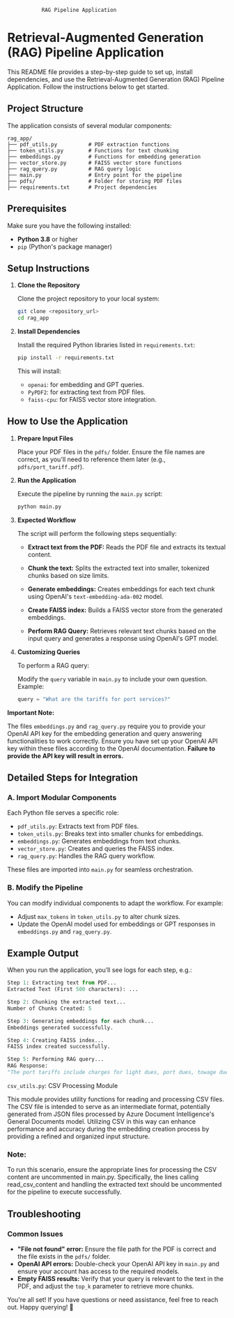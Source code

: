                RAG Pipeline Application
# Retrieval-Augmented Generation (RAG) Pipeline Application

This README file provides a step-by-step guide to set up, install dependencies, and use the Retrieval-Augmented Generation (RAG) Pipeline Application. Follow the instructions below to get started.

## Project Structure

The application consists of several modular components:
```
rag_app/
├── pdf_utils.py          # PDF extraction functions
├── token_utils.py        # Functions for text chunking
├── embeddings.py         # Functions for embedding generation
├── vector_store.py       # FAISS vector store functions
├── rag_query.py          # RAG query logic
├── main.py               # Entry point for the pipeline
├── pdfs/                 # Folder for storing PDF files
├── requirements.txt      # Project dependencies
```

## Prerequisites

Make sure you have the following installed:

* **Python 3.8** or higher
* `pip` (Python's package manager)

## Setup Instructions

1.  **Clone the Repository**

    Clone the project repository to your local system:

    ```bash
    git clone <repository_url>
    cd rag_app
    ```

2.  **Install Dependencies**

    Install the required Python libraries listed in `requirements.txt`:

    ```bash
    pip install -r requirements.txt
    ```

    This will install:

    * `openai`: for embedding and GPT queries.
    * `PyPDF2`: for extracting text from PDF files.
    * `faiss-cpu`: for FAISS vector store integration.

## How to Use the Application

1.  **Prepare Input Files**

    Place your PDF files in the `pdfs/` folder. Ensure the file names are correct, as you'll need to reference them later (e.g., `pdfs/port_tariff.pdf`).

2.  **Run the Application**

    Execute the pipeline by running the `main.py` script:

    ```bash
    python main.py
    ```

3.  **Expected Workflow**

    The script will perform the following steps sequentially:

    * **Extract text from the PDF:**
        Reads the PDF file and extracts its textual content.

    * **Chunk the text:**
        Splits the extracted text into smaller, tokenized chunks based on size limits.

    * **Generate embeddings:**
        Creates embeddings for each text chunk using OpenAI's `text-embedding-ada-002` model.

    * **Create FAISS index:**
        Builds a FAISS vector store from the generated embeddings.

    * **Perform RAG Query:**
        Retrieves relevant text chunks based on the input query and generates a response using OpenAI's GPT model.

4.  **Customizing Queries**

    To perform a RAG query:

    Modify the `query` variable in `main.py` to include your own question. Example:

    ```python
    query = "What are the tariffs for port services?"
    ```
**Important Note:**

The files `embeddings.py` and `rag_query.py` require you to provide your OpenAI API key for the embedding generation and query answering functionalities to work correctly. Ensure you have set up your OpenAI API key within these files according to the OpenAI documentation. **Failure to provide the API key will result in errors.**

## Detailed Steps for Integration

### A. Import Modular Components

Each Python file serves a specific role:

* `pdf_utils.py`: Extracts text from PDF files.
* `token_utils.py`: Breaks text into smaller chunks for embeddings.
* `embeddings.py`: Generates embeddings from text chunks.
* `vector_store.py`: Creates and queries the FAISS index.
* `rag_query.py`: Handles the RAG query workflow.

These files are imported into `main.py` for seamless orchestration.

### B. Modify the Pipeline

You can modify individual components to adapt the workflow. For example:

* Adjust `max_tokens` in `token_utils.py` to alter chunk sizes.
* Update the OpenAI model used for embeddings or GPT responses in `embeddings.py` and `rag_query.py`.

## Example Output

When you run the application, you’ll see logs for each step, e.g.:
```python
Step 1: Extracting text from PDF...
Extracted Text (First 500 characters): ...

Step 2: Chunking the extracted text...
Number of Chunks Created: 5

Step 3: Generating embeddings for each chunk...
Embeddings generated successfully.

Step 4: Creating FAISS index...
FAISS index created successfully.

Step 5: Performing RAG query...
RAG Response:
"The port tariffs include charges for light dues, port dues, towage dues, etc."
```
`csv_utils.py`: CSV Processing Module

This module provides utility functions for reading and processing CSV files.
The CSV file is intended to serve as an intermediate format, potentially
generated from JSON files processed by Azure Document Intelligence's
General Documents model. Utilizing CSV in this way can enhance
performance and accuracy during the embedding creation process by
providing a refined and organized input structure.

### Note:
To run this scenario, ensure the appropriate lines for processing the CSV content are uncommented in main.py. Specifically, the lines calling read_csv_content and handling the extracted text should be uncommented for the pipeline to execute successfully.

## Troubleshooting

### Common Issues

* **"File not found" error:** Ensure the file path for the PDF is correct and the file exists in the `pdfs/` folder.
* **OpenAI API errors:** Double-check your OpenAI API key in `main.py` and ensure your account has access to the required models.
* **Empty FAISS results:** Verify that your query is relevant to the text in the PDF, and adjust the `top_k` parameter to retrieve more chunks.

You're all set! If you have questions or need assistance, feel free to reach out. Happy querying! 🚀